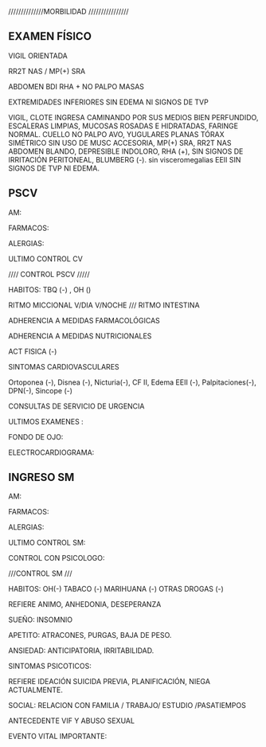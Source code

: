 //////////////MORBILIDAD ////////////////

## EXAMEN FÍSICO 
VIGIL ORIENTADA 

RR2T NAS / MP(+) SRA 

ABDOMEN BDI RHA + NO PALPO MASAS 

EXTREMIDADES INFERIORES SIN EDEMA NI SIGNOS DE TVP 


VIGIL, CLOTE
INGRESA CAMINANDO POR SUS MEDIOS
BIEN PERFUNDIDO, ESCALERAS LIMPIAS, MUCOSAS ROSADAS E HIDRATADAS, FARINGE NORMAL. 
CUELLO NO PALPO AVO, YUGULARES PLANAS
TÓRAX SIMÉTRICO SIN USO DE MUSC ACCESORIA, MP(+) SRA, 
RR2T NAS
ABDOMEN BLANDO, DEPRESIBLE INDOLORO, RHA (+), SIN SIGNOS DE IRRITACIÓN PERITONEAL, BLUMBERG (-). sin visceromegalias 
EEII SIN SIGNOS DE TVP NI EDEMA.



## PSCV 

AM: 

FARMACOS: 

ALERGIAS: 

ULTIMO CONTROL CV 


//// CONTROL PSCV /////
 
HABITOS: TBQ (-) , OH () 

RITMO MICCIONAL V/DIA  V/NOCHE  /// RITMO INTESTINA 

ADHERENCIA A MEDIDAS FARMACOLÓGICAS

ADHERENCIA A MEDIDAS NUTRICIONALES 

ACT FISICA (-) 

SINTOMAS CARDIOVASCULARES 

Ortoponea (-), Disnea (-), Nicturia(-), CF II, Edema EEII (-), Palpitaciones(-), DPN(-), Sincope (-)

CONSULTAS DE SERVICIO DE URGENCIA

ULTIMOS EXAMENES :

FONDO DE OJO: 

ELECTROCARDIOGRAMA:
 
 
## INGRESO SM 

AM: 

FARMACOS: 

ALERGIAS: 

ULTIMO CONTROL SM: 

CONTROL CON PSICOLOGO: 

///CONTROL SM ///

HABITOS: OH(-) TABACO (-) MARIHUANA (-) OTRAS DROGAS (-) 

REFIERE   ANIMO, ANHEDONIA, DESEPERANZA 

SUEÑO: INSOMNIO

APETITO: ATRACONES,  PURGAS,  BAJA DE PESO.

ANSIEDAD:  ANTICIPATORIA, IRRITABILIDAD. 

SINTOMAS PSICOTICOS: 

REFIERE IDEACIÓN SUICIDA PREVIA,  PLANIFICACIÓN, NIEGA ACTUALMENTE. 

SOCIAL:  RELACION CON FAMILIA / TRABAJO/ ESTUDIO /PASATIEMPOS 


ANTECEDENTE VIF Y ABUSO SEXUAL

EVENTO VITAL IMPORTANTE: 



